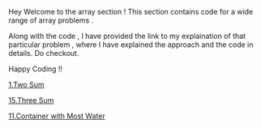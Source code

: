 Hey Welcome to the array section ! 
This section contains code for a wide range of array problems .


Along with the code , I have provided the link to my explaination of that particular problem , where I have explained the approach and the code in details.
Do checkout.


Happy Coding !!

[1.Two Sum](https://leetcode.com/problems/two-sum/solutions/5764422/2-sum-easiest-explanation-youll-see)

[15.Three Sum](https://leetcode.com/problems/3sum/solutions/5768776/3sum-easiest-explanation-you-ll-see)

[11.Container with Most Water](https://leetcode.com/problems/container-with-most-water/solutions/5774286/easiest-explanation-youll-see-with-images)